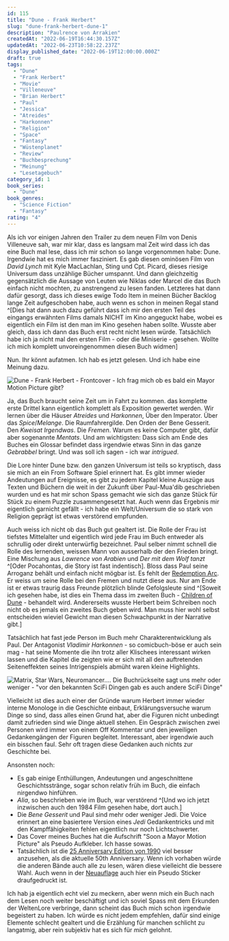 ```yaml
---
id: 115
title: "Dune - Frank Herbert"
slug: "dune-frank-herbert-dune-1"
description: "Paulrence von Arrakien"
createdAt: "2022-06-19T16:44:30.157Z"
updatedAt: "2022-06-23T10:58:22.237Z"
display_published_date: "2022-06-19T12:00:00.000Z"
draft: true
tags:
  - "Dune"
  - "Frank Herbert"
  - "Movie"
  - "Villeneuve"
  - "Brian Herbert"
  - "Paul"
  - "Jessica"
  - "Atreides"
  - "Harkonnen"
  - "Religion"
  - "Space"
  - "Fantasy"
  - "Wüstenplanet"
  - "Review"
  - "Buchbesprechung"
  - "Meinung"
  - "Lesetagebuch"
category_id: 1
book_series:
  - "Dune"
book_genres:
  - "Science Fiction"
  - "Fantasy"
rating: "4"
---
```


Als ich vor einigen Jahren den Trailer zu dem neuen Film von Denis Villeneuve sah, war mir klar, dass es langsam mal Zeit wird dass ich das eine Buch mal lese, dass ich mir schon so lange vorgenommen habe: Dune. Irgendwie hat es mich immer fasziniert. Es gab diesen ominösen Film von *David Lynch* mit Kyle MacLachlan, Sting und Cpt. Picard, dieses riesige Universum dass unzählige Bücher umspannt. Und dann gleichzeitig gegensätzlich die Aussage von Leuten wie Niklas oder Marcel die das Buch einfach nicht mochten, zu anstrengend zu lesen fanden. Letzteres hat dann dafür gesorgt, dass ich dieses ewige Todo Item in meinen Bücher Backlog lange Zeit aufgeschoben habe, auch wenn es schon in meinen Regal stand ^[Dies hat dann auch dazu geführt dass ich mir den ersten Teil des eingangs erwähnten Films damals NICHT im Kino angeguckt habe, wobei es eigentlich ein Film ist den man im Kino gesehen haben sollte. Wusste aber gleich, dass ich dann das Buch erst recht nicht lesen würde. Tatsächlich habe ich ja nicht mal den ersten Film - oder die Miniserie - gesehen. Wollte ich mich komplett unvoreingenommen diesen Buch widmen]

Nun. Ihr könnt aufatmen. Ich hab es jetzt gelesen. Und ich habe eine Meinung dazu.

![Dune - Frank Herbert - Frontcover - Ich frag mich ob es bald ein Mayor Motion Picture gibt?](https://res.cloudinary.com/dlsll9dkn/image/upload/v1655974381/PXL_20220619_141416034_1_9f82580d36.jpg)

<!--more-->


Ja, das Buch braucht seine Zeit um in Fahrt zu kommen. das komplette erste Drittel kann eigentlich komplett als Exposition gewertet werden. Wir lernen über die Häuser *Atreides* und *Harkonnen*, Über den Imperator. Über das *Spice*/*Melange*. Die Raumfahrergilde. Den Orden der Bene Gesserit. Den *Kweisat Irgendwas*. Die *Fremen*. Warum es keine Computer gibt, dafür aber sogenannte *Mentats*. Und am wichtigsten: Dass sich am Ende des Buches ein Glossar befindet dass irgendwie etwas Sinn in das ganze *Gebrabbel* bringt. Und was soll ich sagen - ich war *intrigued*. 

Die Lore hinter Dune bzw. den ganzen Universum ist teils so kryptisch, dass sie mich an ein From Software Spiel erinnert hat. Es gibt immer wieder Andeutungen auf Ereignisse, es gibt zu jedem Kapitel kleine Auszüge aus Texten und Büchern die weit in der Zukunft über Paul-Mua'dib geschrieben wurden und es hat mir schon Spass gemacht wie sich das ganze Stück für Stück zu einem Puzzle zusammengesetzt hat. Auch wenn das Ergebnis mir eigentlich garnicht gefällt - ich habe ein Welt/Universum die so stark von Religion geprägt ist etwas verstörend empfunden. 

Auch weiss ich nicht ob das Buch gut gealtert ist. Die Rolle der Frau ist tiefstes Mittelalter und eigentlich wird jede Frau im Buch entweder als schrullig oder direkt unterwürfig bezeichnet. Paul selber nimmt schnell die Rolle des lernenden, weissen Mann von ausserhalb der den Frieden bringt. Eine Mischung aus *Lawrence von Arabien* und *Der mit dem Wolf tanzt* ^[Oder Pocahontas, die Story ist fast indentisch]. Bloss dass Paul seine Arroganz behält und einfach nicht mögbar ist. Es fehlt der [Redemption Arc](https://alpakawolken.de/redemption-arcs/#:~:text=Durch%20Medien%20aller%20Art%20zieht,Teil%20der%20Held*innen%20wird.). Er weiss um seine Rolle bei den Fremen und nutzt diese aus. Nur am Ende ist er etwas traurig dass Freunde plötzlich blinde Gefolgsleute sind ^[Soweit ich gesehen habe, ist dies ein Thema dass im zweiten Buch - [Children of Dune](https://amzn.to/39RTpFL) - behandelt wird. Andererseits wusste Herbert beim Schreiben noch nicht ob es jemals ein zweites Buch geben wird. Man muss hier wohl selbst entscheiden wieviel Gewicht man diesen Schwachpunkt in der Narrative gibt.]

Tatsächlich hat fast jede Person im Buch mehr Charakterentwicklung als Paul. Der Antagonist *Vladimir Harkonnen* - so comicbuch-böse er auch sein mag - hat seine Momente die ihn trotz aller Klischees interessant wirken lassen und die Kapitel die zeigten wie er sich mit all den auftretenden Seiteneffekten seines Intrigenspiels abmüht waren kleine Highlights. 

![Matrix, Star Wars, Neuromancer.... Die Buchrückseite sagt uns mehr oder weniger - "vor den bekannten SciFi Dingen gab es auch andere SciFi Dinge"](https://res.cloudinary.com/dlsll9dkn/image/upload/v1655974381/PXL_20220619_141425750_1_b5853ea7e7.jpg)

Vielleicht ist dies auch einer der Gründe warum Herbert immer wieder interne Monologe in die Geschichte einbaut, Erklärungsversuche warum Dinge so sind, dass alles einen Grund hat, aber die Figuren nicht unbedingt damit zufrieden sind wie Dinge aktuell stehen. Ein Gespräch zwischen zwei Personen wird immer von einem Off Kommentar und den jeweiligen Gedankengängen der Figuren begleitet. Interessant, aber irgendwie auch ein bisschen faul. Sehr oft tragen diese Gedanken auch nichts zur Geschichte bei. 

Ansonsten noch:
- Es gab einige Enthüllungen, Andeutungen und angeschnittene Geschichtsstränge, sogar schon relativ früh im Buch, die einfach nirgendwo hinführen. 
- *Alia*, so beschrieben wie im Buch, war verstörend ^[Und wo ich jetzt inzwischen auch den 1984 Film gesehen habe, dort auch.]
- Die *Bene Gesserit* und Paul sind mehr oder weniger Jedi. Die Voice erinnert an eine basiertere Version eines *Jedi* Gedankentricks und mit den Kampffähigkeiten fehlen eigentlich nur noch Lichtschwerter.
- Das Cover meines Buches hat die Aufschrift "Soon a Mayor Motion Picture" als Pseudo Aufkleber. Ich hasse sowas. 
- Tatsächlich ist die [25 Anniversary  Edition von 1990](https://amzn.to/3OyUYHA) viel besser anzusehen, als die aktuelle 50th Anniversary. Wenn ich vorhaben würde die anderen Bände auch alle zu lesen, wären diese vielleicht die bessere Wahl. Auch wenn in der [Neuauflage](https://amzn.to/3QF6wLc) auch hier ein Pseudo Sticker draufgedruckt ist.

Ich hab ja eigentlich echt viel zu meckern, aber wenn mich ein Buch nach dem Lesen noch weiter beschäftigt und ich soviel Spass mit dem Erkunden der WeltenLore verbringe, dann scheint das Buch mich schon irgendwie begeistert zu haben. Ich würde es nicht jedem empfehlen, dafür sind einige Elemente schlecht gealtert und die Erzählung für manchen schlicht zu langatmig, aber rein subjektiv hat es sich für *mich* gelohnt. 

